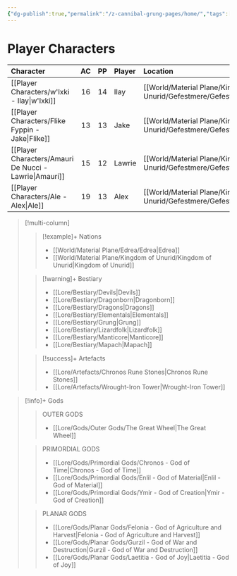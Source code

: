 ```yaml
---
{"dg-publish":true,"permalink":"/z-cannibal-grung-pages/home/","tags":["gardenEntry"]}
---
```


# Player Characters
| Character                            | AC  | PP  | Player | Location       | Special Features      | Class   |
| :----------------------------------- | :-: | :-: | :----- | :------------- | --------------------- | ------- |
| [[Player Characters/w'Ixki - Ilay\|w'Ixki]]            | 16  | 14  | Ilay   | [[World/Material Plane/Kingdom of Unurid/Gefestmere/Gefestmere\|Gefestmere]] | Poisonous Skin        | Ranger  |
| [[Player Characters/Flike Fyppin - Jake\|Flike]]       | 13  | 13  | Jake   | [[World/Material Plane/Kingdom of Unurid/Gefestmere/Gefestmere\|Gefestmere]] | [[z_DM Screen/References/Magic Wheel Spins\|Magic Wheel Spins]] | Warlock |
| [[Player Characters/Amauri De Nucci - Lawrie\|Amauri]] | 15  | 12  | Lawrie | [[World/Material Plane/Kingdom of Unurid/Gefestmere/Gefestmere\|Gefestmere]] |                       | Wizard  |
| [[Player Characters/Ale - Alex\|Ale]]                  | 19  | 13  | Alex   | [[World/Material Plane/Kingdom of Unurid/Gefestmere/Gefestmere\|Gefestmere]] |                       | Cleric  |

>[!multi-column]
>
>>[!example]+ Nations
>>- [[World/Material Plane/Edrea/Edrea\|Edrea]]
>>- [[World/Material Plane/Kingdom of Unurid/Kingdom of Unurid\|Kingdom of Unurid]]
>
>>[!warning]+ Bestiary
>>- [[Lore/Bestiary/Devils\|Devils]]
>>- [[Lore/Bestiary/Dragonborn\|Dragonborn]]
>>- [[Lore/Bestiary/Dragons\|Dragons]]
>>- [[Lore/Bestiary/Elementals\|Elementals]]
>>- [[Lore/Bestiary/Grung\|Grung]]
>>- [[Lore/Bestiary/Lizardfolk\|Lizardfolk]]
>>- [[Lore/Bestiary/Manticore\|Manticore]]
>>- [[Lore/Bestiary/Mapach\|Mapach]]
>
>>[!success]+ Artefacts
>>- [[Lore/Artefacts/Chronos Rune Stones\|Chronos Rune Stones]]
>>- [[Lore/Artefacts/Wrought-Iron Tower\|Wrought-Iron Tower]]

>[!info]+ Gods
>>OUTER GODS
>>- [[Lore/Gods/Outer Gods/The Great Wheel\|The Great Wheel]]
>
>>PRIMORDIAL GODS
>>- [[Lore/Gods/Primordial Gods/Chronos - God of Time\|Chronos - God of Time]]
>>- [[Lore/Gods/Primordial Gods/Enlil - God of Material\|Enlil - God of Material]]
>>- [[Lore/Gods/Primordial Gods/Ymir - God of Creation\|Ymir - God of Creation]]
>
>>PLANAR GODS 
>>- [[Lore/Gods/Planar Gods/Felonia - God of Agriculture and Harvest\|Felonia - God of Agriculture and Harvest]]
>>- [[Lore/Gods/Planar Gods/Gurzil - God of War and Destruction\|Gurzil - God of War and Destruction]]
>>- [[Lore/Gods/Planar Gods/Laetitia - God of Joy\|Laetitia - God of Joy]]
 


